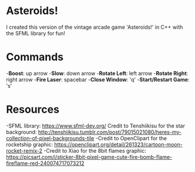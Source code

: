 # Asteroids!

I created this version of the vintage arcade game 'Asteroids!' in C++ with the SFML library for fun!

# Commands

-**Boost**: up arrow
-**Slow**: down arrow
-**Rotate Left**: left arrow
-**Rotate Right**: right arrow
-**Fire Laser**: spacebar
-**Close Window**: 'q'
-**Start/Restart Game**: 's'

# Resources
-SFML library: https://www.sfml-dev.org/
Credit to Tenshiikisu for the star background: http://tenshiikisu.tumblr.com/post/79015021080/heres-my-collection-of-pixel-backgrounds-tile
-Credit to OpenClipart for the rocketship graphic: https://openclipart.org/detail/261323/cartoon-moon-rocket-remix-2
-Credit to Xiao for the 8bit flames graphic: https://picsart.com/i/sticker-8bit-pixel-game-cute-fire-bomb-flame-fireflame-red-240074717073212
